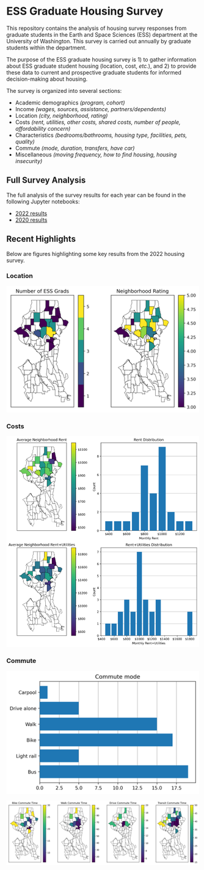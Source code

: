 # ESS Graduate Housing Survey

This repository contains the analysis of housing survey responses from graduate students in the Earth and Space Sciences (ESS) department at the University of Washington. This survey is carried out annually by graduate students within the department.

The purpose of the ESS graduate housing survey is 1) to gather information about ESS graduate student housing (location, cost, _etc._), and 2) to provide these data to current and prospective graduate students for informed decision-making about housing.

The survey is organized into several sections:
- Academic demographics
  _(program, cohort)_
- Income
  _(wages, sources, assistance, partners/dependents)_
- Location
  _(city, neighborhood, rating)_
- Costs
  _(rent, utilities, other costs, shared costs, number of people, affordability concern)_
- Characteristics
  _(bedrooms/bathrooms, housing type, facilities, pets, quality)_
- Commute
  _(mode, duration, transfers, have car)_
- Miscellaneous
  _(moving frequency, how to find housing, housing insecurity)_

## Full Survey Analysis

The full analysis of the survey results for each year can be found in the following Jupyter notebooks:
- [2022 results](https://github.com/tarynblack/puget_sound_housing/blob/main/2022/housing2022.ipynb)
- [2020 results](https://nbviewer.org/github/tarynblack/puget_sound_housing/blob/main/2020/housing2020.ipynb)

## Recent Highlights

Below are figures highlighting some key results from the 2022 housing survey.

### Location

![Map of where ESS grads live and their neighborhood ratings](/2022/neighborhood.png)

### Costs

![Map and histogram of housing costs with and without utilities](/2022/rent.png)

### Commute

![Chart of commute modes](/2022/commute_mode.png)

![Maps of commute times by different modes](/2022/commute_time.png)